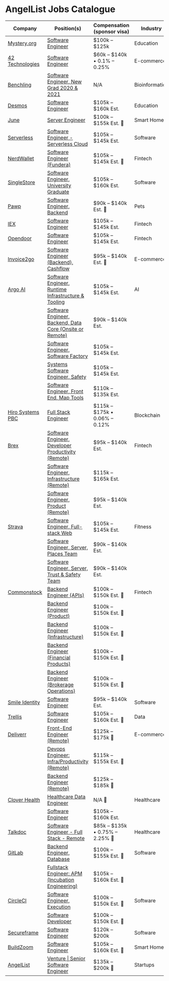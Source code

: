 # AngelList Jobs Catalogue

| Company | Position(s) | Compensation (sponsor visa) | Industry |
|---------|-------------|-----------------------------|----------|
| [Mystery.org](https://about.mystery.org/) | [Software Engineer](https://about.mystery.org/open-positions?gh_jid=4415088003) | $100k – $125k | Education |
| [42 Technologies](https://www.42technologies.com/) | [Software Engineer](https://angel.co/company/42/jobs/647186-software-engineer-full-time-remote) | $60k – $140k • 0.1% – 0.25% | E-commerce |
| [Benchling](https://www.benchling.com/) | [Software Engineer, New Grad 2020 & 2021](https://angel.co/company/benchling/jobs/941270-software-engineer-new-grad-2020-2021) | N/A | Bioinformatics |
| [Desmos](https://www.desmos.com/) | [Software Engineer](https://angel.co/company/desmos/jobs/1274170-software-engineer) | $105k – $160k Est. | Education |
| [June](https://juneoven.com/) | [Server Engineer](https://angel.co/company/june/jobs/1274505-server-engineer) | $100k – $155k Est. 🔸 | Smart Home |
| [Serverless](https://www.serverless.com/) | [Software Engineer - Serverless Cloud](https://angel.co/company/serverless-inc/jobs/1253459-software-engineer-serverless-cloud) | $105k – $145k Est. | Software |
| [NerdWallet](https://www.nerdwallet.com/) | [Software Engineer (Fundera)](https://angel.co/company/nerdwallet/jobs/1246787-software-engineer-fundera) | $105k – $145k Est. 🔸 | Fintech |
| [SingleStore](https://www.singlestore.com/) | [Software Engineer, University Graduate](https://angel.co/company/singlestore/jobs/972405-software-engineer-university-graduate) | $105k – $160k Est. | Software |
| [Pawp](https://pawp.com/) | [Software Engineer, Backend](https://angel.co/company/pawp-pet/jobs/1271805-software-engineer-backend) | $90k – $140k Est. 🔸 | Pets |
| [IEX](https://iextrading.com/) | [Software Engineer](https://angel.co/company/iex/jobs/1254332-software-engineer) | $105k – $145k Est. | Fintech |
| [Opendoor](https://www.opendoor.com/) | [Software Engineer](https://angel.co/company/opendoor/jobs/1253241-software-engineer) | $105k – $145k Est. | Fintech |
| [Invoice2go](https://invoice.2go.com/) | [Software Engineer (Backend), Cashflow](https://angel.co/company/invoice2go/jobs/1159784-software-engineer-backend-cashflow) | $95k – $140k Est. 🔸 | E-commerce |
| [Argo AI](https://www.argo.ai/) | [Software Engineer, Runtime Infrastructure & Tooling](https://angel.co/company/argo-ai/jobs/1180868-software-engineer-runtime-infrastructure-tooling) | $105k – $145k Est. | AI |
|| [Software Engineer, Backend, Data Core (Onsite or Remote)](https://angel.co/company/argo-ai/jobs/1259914-software-engineer-backend-data-core-onsite-or-remote) | $90k – $140k Est. ||
|| [Software Engineer, Software Factory](https://angel.co/company/argo-ai/jobs/1265789-software-engineer-software-factory) | $105k – $145k Est. ||
|| [Systems Software Engineer, Safety](https://angel.co/company/argo-ai/jobs/1268595-systems-software-engineer-safety) | $105k – $145k Est. ||
|| [Software Engineer, Front End, Map Tools](https://angel.co/company/argo-ai/jobs/1268609-software-engineer-front-end-map-tools) | $110k – $135k Est. ||
| [Hiro Systems PBC](https://www.hiro.so/) | [Full Stack Engineer](https://angel.co/company/hirosystems/jobs/1244959-full-stack-engineer) | $115k – $175k • 0.06% – 0.12% | Blockchain |
| [Brex](https://www.brex.com/) | [Software Engineer, Developer Productivity (Remote)](https://angel.co/company/brex/jobs/704247-software-engineer-developer-productivity-remote) | $95k – $140k Est. | Fintech |
|| [Software Engineer, Infrastructure (Remote)](https://angel.co/company/brex/jobs/704248-software-engineer-infrastructure-remote) | $115k – $165k Est. ||
|| [Software Engineer, Product (Remote)](https://angel.co/company/brex/jobs/1045040-software-engineer-product-remote) | $95k – $140k Est. ||
| [Strava](https://www.strava.com/) | [Software Engineer, Full-stack Web](https://angel.co/company/strava/jobs/1202061-software-engineer-full-stack-web-competition-and-community-team) | $105k – $145k Est. | Fitness |
|| [Software Engineer, Server, Places Team](https://angel.co/company/strava/jobs/1204374-software-engineer-server-places-team) | $90k – $140k Est. ||
|| [Software Engineer, Server, Trust & Safety Team](https://angel.co/company/strava/jobs/1237198-software-engineer-server-trust-safety-team) | $90k – $140k Est. ||
| [Commonstock](https://www.commonstock.com/) | [Backend Engineer (APIs)](https://angel.co/company/commonstock/jobs/1254938-backend-engineer-apis) | $100k – $150k Est. 🔸 | Fintech |
|| [Backend Engineer (Product)](https://angel.co/company/commonstock/jobs/1271661-backend-engineer-product) | $100k – $150k Est. 🔸 ||
|| [Backend Engineer (Infrastructure)](https://angel.co/company/commonstock/jobs/1271662-backend-engineer-infrastructure) | $100k – $150k Est. 🔸 ||
|| [Backend Engineer (Financial Products)](https://angel.co/company/commonstock/jobs/1271663-backend-engineer-financial-products) | $100k – $150k Est. 🔸 ||
|| [Backend Engineer (Brokerage Operations)](https://angel.co/company/commonstock/jobs/1271664-backend-engineer-brokerage-operations) | $100k – $150k Est. 🔸 ||
| [Smile Identity](https://www.smileidentity.com/) | [Software Engineer](https://angel.co/company/smile-identity/jobs/1241018-software-engineer) | $95k – $140k Est. | Software |
| [Trellis](https://angel.co/company/trellisconnect) | [Software Engineer](https://angel.co/company/trellisconnect/jobs/1243510-software-engineer) | $105k – $160k Est. 🔸 | Data |
| [Deliverr](https://deliverr.com/) | [Front-End Engineer (Remote)](https://angel.co/company/deliverr/jobs/668797-front-end-engineer-remote) | $125k – $175k 🔸 | E-commerce |
|| [Devops Engineer: Infra/Productivity (Remote)](https://angel.co/company/deliverr/jobs/1024313-devops-engineer-infra-productivity-remote) | $115k – $155k Est. 🔸 ||
|| [Backend Engineer (Remote)](https://angel.co/company/deliverr/jobs/1155905-backend-engineer-remote) | $125k – $185k 🔸 ||
| [Clover Health](https://www.cloverhealth.com/en/) | [Healthcare Data Engineer](https://angel.co/company/clover-health/jobs/1020494-healthcare-data-engineer) | N/A 🔸 | Healthcare |
|| [Software Engineer](https://angel.co/company/clover-health/jobs/1092728-software-engineer) | $105k – $160k Est. ||
| [Talkdoc](https://www.talkdoc.com/) | [Software Engineer - Full Stack - Remote](https://angel.co/company/talkdoc/jobs/388351-software-engineer-full-stack-remote) | $85k – $135k • 0.75% – 2.25% 🔸 | Healthcare |
| [GitLab](https://about.gitlab.com/) | [Backend Engineer, Database](https://angel.co/company/gitlab/jobs/1203451-backend-engineer-database) | $100k – $155k Est. 🔸 | Software |
|| [Fullstack Engineer: APM (Incubation Engineering)](https://angel.co/company/gitlab/jobs/1227813-fullstack-engineer-apm-incubation-engineering) | $105k – $160k Est. 🔸 ||
| [CircleCI](https://circleci.com/) | [Software Engineer, Execution](https://angel.co/company/circleci/jobs/1041500-software-engineer-execution) | $100k – $150k Est. 🔸 | Software |
|| [Software Developer](https://angel.co/company/circleci/jobs/1260869-software-developer) | $100k – $150k Est. 🔸 ||
| [Secureframe](https://secureframe.com/) | [Software Engineer](https://angel.co/company/secureframe/jobs/964876-software-engineer) | $120k – $200k | Software |
| [BuildZoom](https://www.buildzoom.com/) | [Software Engineer](https://angel.co/company/buildzoom/jobs/1255262-software-engineer) | $105k – $160k Est. 🔸 | Smart Home |
| [AngelList](https://angel.co/) | [Venture \| Senior Software Engineer](https://angel.co/company/angellist/jobs/852111-venture-senior-software-engineer) | $135k – $200k 🔸 | Startups |
